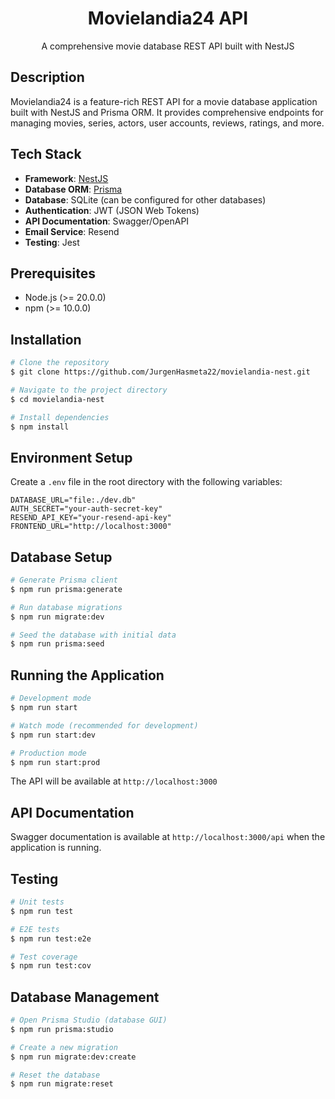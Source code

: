 <p align="center">
  <h1 align="center">Movielandia24 API</h1>
  <p align="center">A comprehensive movie database REST API built with NestJS</p>
</p>

## Description

Movielandia24 is a feature-rich REST API for a movie database application built with NestJS and Prisma ORM. It provides comprehensive endpoints for managing movies, series, actors, user accounts, reviews, ratings, and more.

## Tech Stack

- **Framework**: [NestJS](https://nestjs.com/)
- **Database ORM**: [Prisma](https://www.prisma.io/)
- **Database**: SQLite (can be configured for other databases)
- **Authentication**: JWT (JSON Web Tokens)
- **API Documentation**: Swagger/OpenAPI
- **Email Service**: Resend
- **Testing**: Jest

## Prerequisites

- Node.js (>= 20.0.0)
- npm (>= 10.0.0)

## Installation

```bash
# Clone the repository
$ git clone https://github.com/JurgenHasmeta22/movielandia-nest.git

# Navigate to the project directory
$ cd movielandia-nest

# Install dependencies
$ npm install
```

## Environment Setup

Create a `.env` file in the root directory with the following variables:

```
DATABASE_URL="file:./dev.db"
AUTH_SECRET="your-auth-secret-key"
RESEND_API_KEY="your-resend-api-key"
FRONTEND_URL="http://localhost:3000"
```

## Database Setup

```bash
# Generate Prisma client
$ npm run prisma:generate

# Run database migrations
$ npm run migrate:dev

# Seed the database with initial data
$ npm run prisma:seed
```

## Running the Application

```bash
# Development mode
$ npm run start

# Watch mode (recommended for development)
$ npm run start:dev

# Production mode
$ npm run start:prod
```

The API will be available at `http://localhost:3000`

## API Documentation

Swagger documentation is available at `http://localhost:3000/api` when the application is running.

## Testing

```bash
# Unit tests
$ npm run test

# E2E tests
$ npm run test:e2e

# Test coverage
$ npm run test:cov
```

## Database Management

```bash
# Open Prisma Studio (database GUI)
$ npm run prisma:studio

# Create a new migration
$ npm run migrate:dev:create

# Reset the database
$ npm run migrate:reset
```